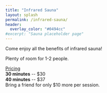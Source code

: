 ```yaml
---
title: "Infrared Sauna"
layout: splash
permalink: /infrared-sauna/
header:
  overlay_color: "#0494cc"
#excerpt: "Sauna placeholder page"
---
```


Come enjoy all the benefits of infrared sauna! 

Plenty of room for 1-2 people.

<u>Pricing</u><br>
<b>30 minutes</b> -- $30<br>
<b>40 minutes</b> -- $37<br>
Bring a friend for only $10 more per session.